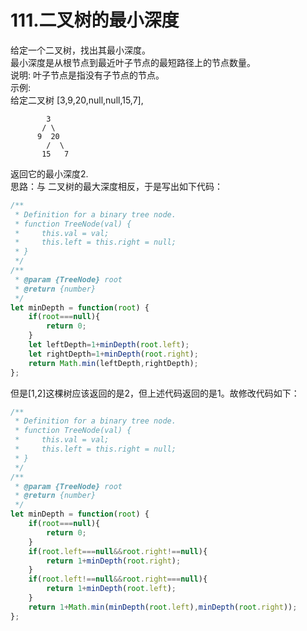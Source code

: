 # 111.二叉树的最小深度  
给定一个二叉树，找出其最小深度。  
最小深度是从根节点到最近叶子节点的最短路径上的节点数量。  
说明: 叶子节点是指没有子节点的节点。  
示例:  
给定二叉树 [3,9,20,null,null,15,7],  

            3
           / \
          9  20
            /  \
           15   7  

返回它的最小深度2.  
思路：与 二叉树的最大深度相反，于是写出如下代码：  
```javascript
/**
 * Definition for a binary tree node.
 * function TreeNode(val) {
 *     this.val = val;
 *     this.left = this.right = null;
 * }
 */
/**
 * @param {TreeNode} root
 * @return {number}
 */
let minDepth = function(root) {
    if(root===null){
        return 0;
    }
    let leftDepth=1+minDepth(root.left);
    let rightDepth=1+minDepth(root.right);
    return Math.min(leftDepth,rightDepth);
};
```
但是[1,2]这棵树应该返回的是2，但上述代码返回的是1。故修改代码如下：  
```javascript
/**
 * Definition for a binary tree node.
 * function TreeNode(val) {
 *     this.val = val;
 *     this.left = this.right = null;
 * }
 */
/**
 * @param {TreeNode} root
 * @return {number}
 */
let minDepth = function(root) {
    if(root===null){
        return 0;
    }
    if(root.left===null&&root.right!==null){
        return 1+minDepth(root.right);
    }
    if(root.left!==null&&root.right===null){
        return 1+minDepth(root.left);
    }
    return 1+Math.min(minDepth(root.left),minDepth(root.right));
};
```